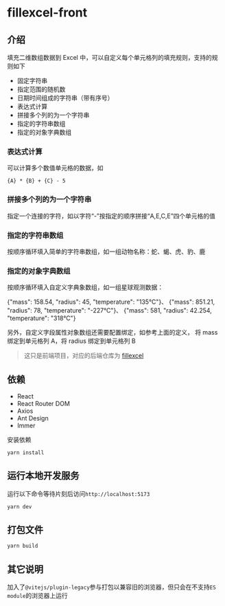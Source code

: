 # fillexcel-front

## 介绍

填充二维数组数据到 Excel 中，可以自定义每个单元格列的填充规则，支持的规则如下

- 固定字符串
- 指定范围的随机数
- 日期时间组成的字符串（带有序号）
- 表达式计算
- 拼接多个列的为一个字符串
- 指定的字符串数组
- 指定的对象字典数组

### 表达式计算

可以计算多个数值单元格的数据，如

```
{A} * {B} + {C} - 5
```

### 拼接多个列的为一个字符串

指定一个连接的字符，如以字符“-”按指定的顺序拼接“A,E,C,E”四个单元格的值

### 指定的字符串数组

按顺序循环填入简单的字符串数组，如一组动物名称：蛇、蝎、虎、豹、鹿

### 指定的对象字典数组

按顺序循环填入自定义字典象数组，如一组星球观测数据：

{"mass": 158.54, "radius": 45, "temperature": "135°C"}、
{"mass": 851.21, "radius": 78, "temperature": "-227°C"}、
{"mass": 581, "radius": 42.254, "temperature": "318°C"}

另外，自定义字段属性对象数组还需要配置绑定，如参考上面的定义，
将 mass 绑定到单元格列 A，将 radius 绑定到单元格列 B

> 这只是前端项目，对应的后端仓库为 [fillexcel](https://gitee.com/stillemenschen/fillexcel)

## 依赖

- React
- React Router DOM
- Axios
- Ant Design
- Immer

安装依赖

```bash
yarn install
```

## 运行本地开发服务

运行以下命令等待片刻后访问`http://localhost:5173`

```bash
yarn dev
```

## 打包文件

```bash
yarn build
```

## 其它说明

加入了`@vitejs/plugin-legacy`参与打包以兼容旧的浏览器，但只会在不支持`ES module`的浏览器上运行